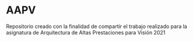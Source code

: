 # AAPV
Repositorio creado con la finalidad de compartir el trabajo realizado para la asignatura de Arquitectura de Altas Prestaciones para Visión 2021
